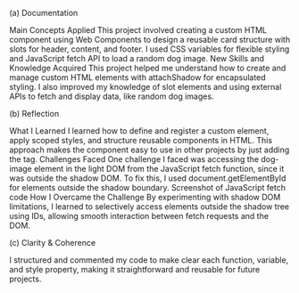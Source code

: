 (a) Documentation

Main Concepts Applied
This project involved creating a custom HTML component using Web Components to design a reusable card structure with slots for header, content, and footer. I used CSS variables for flexible styling and JavaScript fetch API to load a random dog image.
New Skills and Knowledge Acquired
This project helped me understand how to create and manage custom HTML elements with attachShadow for encapsulated styling. I also improved my knowledge of slot elements and using external APIs to fetch and display data, like random dog images.

(b) Reflection

What I Learned
I learned how to define and register a custom element, apply scoped styles, and structure reusable components in HTML. This approach makes the component easy to use in other projects by just adding the <my-card> tag.
Challenges Faced
One challenge I faced was accessing the dog-image element in the light DOM from the JavaScript fetch function, since it was outside the shadow DOM. To fix this, I used document.getElementById for elements outside the shadow boundary.
Screenshot of JavaScript fetch code
How I Overcame the Challenge
By experimenting with shadow DOM limitations, I learned to selectively access elements outside the shadow tree using IDs, allowing smooth interaction between fetch requests and the DOM.

(c) Clarity & Coherence

I structured and commented my code to make clear each function, variable, and style property, making it straightforward and reusable for future projects.

